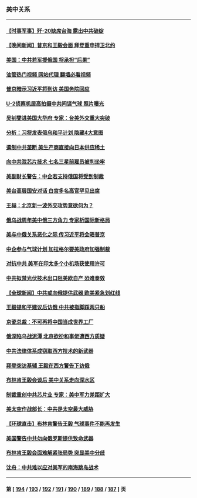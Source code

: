### 美中关系
---
#### [【时事军事】歼-20缺席台海 露出中共破绽](../../pages/nf1412576/n13936391.md?02240045) 
#### [【晚间新闻】普京和王毅会面 拜登重申捍卫北约](../../pages/nf1412576/n13936355.md?02240045) 
#### [美国：中共若军援俄国 将承担“后果”](../../pages/nf1412576/n13936257.md?02240045) 
#### [油管热门视频 网站代理 翻墙必看视频](http://138.2.39.72:81/youtube.html?epic-marker?02240045)
#### [普京暗示习近平将到访 美国务院回应](../../pages/nf1412576/n13936087.md?02240045) 
#### [U-2侦察机居高拍摄中共间谍气球 照片曝光](../../pages/nf1412576/n13935986.md?02240045) 
#### [吴钊燮进美国大华府 专家：台美外交重大突破](../../pages/nf1412576/n13935490.md?02240045) 
#### [分析：习将发表俄乌和平计划 隐藏4大意图](../../pages/nf1412576/n13935879.md?02240045) 
#### [遏制中共垄断 美生产商直接向日本供应稀土](../../pages/nf1412576/n13935770.md?02240045) 
#### [向中共泄芯片技术 七名三星前雇员被判坐牢](../../pages/nf1412576/n13935767.md?02240045) 
#### [美副财长警告：中企若支持俄国将受到制裁](../../pages/nf1412576/n13935247.md?02240045) 
#### [美台高层国安对话 白宫多名高官罕见出席](../../pages/nf1412576/n13935207.md?02240045) 
#### [王赫：北京新一波外交攻势意欲何为？](../../pages/nf1412576/n13935213.md?02240045) 
#### [俄乌战周年美中俄三方角力 专家析国际新格局](../../pages/nf1412576/n13934906.md?02240045) 
#### [美与中俄关系恶化之际 传习近平将会晤普京](../../pages/nf1412576/n13934888.md?02240045) 
#### [中企参与气球计划 加拉格尔要美政府加强制裁](../../pages/nf1412576/n13934844.md?02240045) 
#### [对抗中共 美军在印太多个小机场获使用许可](../../pages/nf1412576/n13934892.md?02240045) 
#### [中共拟禁光伏技术出口阻美欧自产 恐难奏效](../../pages/nf1412576/n13934909.md?02240045) 
#### [【全球新闻】中共或向俄提供武器 欧美紧急划红线](../../pages/nf1412576/n13933999.md?02240045) 
#### [王毅提和平建议后访俄  中共被指脚踩两只船](../../pages/nf1412576/n13934301.md?02240045) 
#### [京瓷总裁：不可再将中国当成世界工厂](../../pages/nf1412576/n13934594.md?02240045) 
#### [俄深陷乌战泥潭 北京欲扮和事佬遭西方质疑](../../pages/nf1412576/n13934567.md?02240045) 
#### [中共法律体系成窃取西方技术的新武器](../../pages/nf1412576/n13934549.md?02240045) 
#### [拜登突访基辅 王毅在西方警告下访俄](../../pages/nf1412576/n13934276.md?02240045) 
#### [布林肯王毅会谈后 美中关系走向深水区](../../pages/nf1412576/n13934286.md?02240045) 
#### [制裁重创中共芯片业 专家：美中军力差距扩大](../../pages/nf1412576/n13918890.md?02240045) 
#### [美太空作战部长：中共是太空最大威胁](../../pages/nf1412576/n13933954.md?02240045) 
#### [【环球直击】布林肯警告王毅 气球事件不能再发生](../../pages/nf1412576/n13933164.md?02240045) 
#### [美国警告中共勿向俄罗斯提供致命武器](../../pages/nf1412576/n13933562.md?02240045) 
#### [布林肯王毅会面难解紧张局势 突显美中分歧](../../pages/nf1412576/n13933810.md?02240045) 
#### [沈舟：中共难以应对美军的南海跳岛战术](../../pages/nf1412576/n13933777.md?02240045) 

---
#### 第 [ [194](./194.md?02240045) / [193](./193.md?02240045) / [192](./192.md?02240045) / [191](./191.md?02240045) / [190](./190.md?02240045) / [189](./189.md?02240045) / [188](./188.md?02240045) / [187](./187.md?02240045) ] 页
